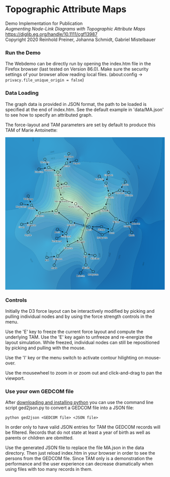# Topographic Attribute Maps

Demo Implementation for Publication  
*Augmenting Node-Link Diagrams with Topographic Attribute Maps*  
https://diglib.eg.org/handle/10.1111/cgf13987 <br>
Copyright 2020 Reinhold Preiner, Johanna Schmidt, Gabriel Mistelbauer

### Run the Demo

The Webdemo can be directly run by opening the index.htm file in the Firefox browser (last tested on Version 86.0).
Make sure the security settings of your browser allow reading local files. (about:config -> ```privacy.file_unique_origin = false```)

### Data Loading

The graph data is provided in JSON format, the path to be loaded is specified at the end of index.htm.
See the default example in 'data/MA.json' to see how to specify an attributed graph. 

The force-layout and TAM parameters are set by default to produce this TAM of Marie Antoinette:

<img align="center" src="/images/marie-antoinette.png" width="600">


### Controls

Initially the D3 force layout can be interactively modified by picking and pulling individual nodes 
and by using the force strength controls in the menu.

Use the 'E' key to freeze the current force layout and compute the underlying TAM. Use the 'E' key 
again to unfreeze and re-energize the layout simulation. While freezed, individual nodes can still 
be repositioned by picking and pulling with the mouse.

Use the 'I' key or the menu switch to activate contour hilighting on mouse-over.

Use the mousewheel to zoom in or zoom out and click-and-drag to pan the viewport.

### Use your own GEDCOM file
After [downloading and installing python](https://www.python.org/downloads/) you can use the command line script ged2json.py to convert a GEDCOM file into a JSON file:

    python ged2json <GEDCOM file> <JSON file>
	
In order only to have valid JSON entries for TAM the GEDCOM records will be filtered. 
Records that do not state at least a year of birth as well as parents or children are obmitted.

Use the generated JSON file to replace the file MA.json in the data directory. Then just reload index.htm 
in your browser in order to see the persons from the GEDCOM file. Since TAM only is a 
demonstration the performance and the user experience can decrease dramatically when using files with
too many records in them.
